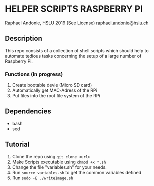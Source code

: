 # HELPER SCRIPTS RASPBERRY PI
Raphael Andonie, HSLU 2019 (See License)
<raphael.andonie@hslu.ch>

## Description
This repo consists of a collection of shell scripts which should help to automate tedious tasks concerning the setup of a large number of Raspberry Pi.

### Functions (in progress)
1. Create bootable devie (Micro SD card)
2. Automatically get MAC-Adress of the RPi
3. Put files into the root file system of the RPi

## Dependencies
- bash
- sed

## Tutorial
1. Clone the repo using `git clone <url>`
2. Make Scripts executable using `chmod +x *.sh`
3. Change the file "variables.sh" for your needs.
4. Run `source variables.sh` to get the common variables defined
5. Run `sudo -E ./writeImage.sh`
